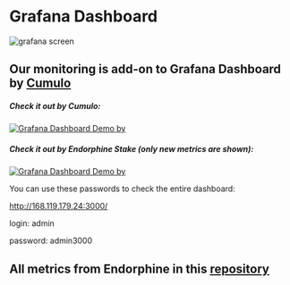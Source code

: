 # Grafana Dashboard

![grafana screen](https://github.com/user-attachments/assets/43337e52-69ed-418f-9436-62ceca3d423f)

## Our monitoring is add-on to Grafana Dashboard by [Cumulo](https://github.com/Cumulo-pro/Story_protocol/blob/main/monitoring)

##### Check it out by Cumulo:
[![Grafana Dashboard Demo by ](https://img.shields.io/badge/Grafana%20Dashboard-Demo%20Online-blue?style=for-the-badge&logo=grafana&logoColor=white)](http://74.208.16.201:3000/public-dashboards/17c6d645404a400f8aa7c3c532fd4a61?orgId=1&refresh=5s)

##### Check it out by Endorphine Stake (only new metrics are shown):
[![Grafana Dashboard Demo by ](https://img.shields.io/badge/Grafana%20Dashboard-Demo%20Online-blue?style=for-the-badge&logo=grafana&logoColor=white)](http://168.119.179.24:3000/public-dashboards/09292904e88544cfabb8527cd40ad496?orgId=1&refresh=5s)

You can use these passwords to check the entire dashboard:

http://168.119.179.24:3000/

login: admin

password: admin3000

## All metrics from Endorphine in this [repository](https://github.com/endorphinestake/story-protocol/blob/main/grafana/Story%20Grafana%20by%20Endorphine%20Stake-1729284218377.json)
